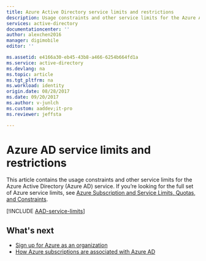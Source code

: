 ```yaml
---
title: Azure Active Directory service limits and restrictions
description: Usage constraints and other service limits for the Azure Active Directory service
services: active-directory
documentationcenter: ''
author: alexchen2016
manager: digimobile
editor: ''

ms.assetid: e4166a30-eb45-43b8-a466-6254b664fd1a
ms.service: active-directory
ms.devlang: na
ms.topic: article
ms.tgt_pltfrm: na
ms.workload: identity
origin.date: 08/28/2017
ms.date: 09/20/2017
ms.author: v-junlch
ms.custom: aaddev;it-pro
ms.reviewer: jeffsta

---
```

# Azure AD service limits and restrictions
This article contains the usage constraints and other service limits for the Azure Active Directory (Azure AD) service. If you’re looking for the full set of Azure service limits, see [Azure Subscription and Service Limits, Quotas, and Constraints](../azure-subscription-service-limits.md).

[!INCLUDE [AAD-service-limits](../../includes/active-directory-service-limits-include.md)]

## What's next
- [Sign up for Azure as an organization](sign-up-organization.md)
- [How Azure subscriptions are associated with Azure AD](active-directory-how-subscriptions-associated-directory.md)

<!--Update_Description: update meta properties -->  